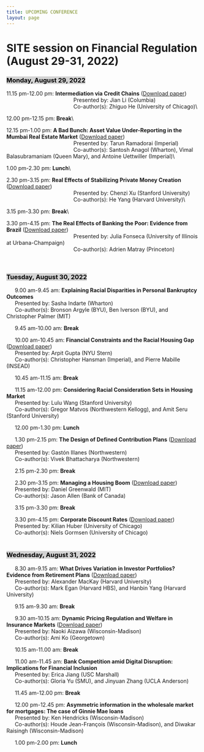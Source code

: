 ```yaml
---
title: UPCOMING CONFERENCE
layout: page
---
```


# SITE session on Financial Regulation (August 29-31, 2022)

### <mark style="background-color: #D3D3D3">Monday, August 29, 2022</mark> 

11.15 pm-12.00 pm: **Intermediation via Credit Chains** ([Download paper](https://www.nber.org/system/files/working_papers/w29632/w29632.pdf))\
&ensp; &ensp; &ensp; &ensp; &ensp;  &ensp; &ensp; &ensp; &ensp; &ensp; &ensp; &ensp; &ensp; &ensp; &ensp; &ensp; Presented by: Jian Li (Columbia)\
&ensp; &ensp; &ensp; &ensp; &ensp; &ensp;  &ensp; &ensp; &ensp; &ensp; &ensp; &ensp; &ensp; &ensp; &ensp; &ensp; Co-author(s): Zhiguo He (University of Chicago)\

12.00 pm-12.15 pm: **Break**\

12.15 pm-1.00 pm: **A Bad Bunch: Asset Value Under-Reporting in the Mumbai Real Estate Market** ([Download paper](https://papers.ssrn.com/sol3/papers.cfm?abstract_id=4055401))\
&ensp; &ensp; &ensp; &ensp; &ensp;  &ensp; &ensp; &ensp; &ensp; &ensp; &ensp; &ensp; &ensp; &ensp; &ensp; &ensp; Presented by: Tarun Ramadorai (Imperial)\
&ensp; &ensp; &ensp; &ensp; &ensp;  &ensp; &ensp; &ensp; &ensp; &ensp; &ensp; &ensp; &ensp; &ensp; &ensp; &ensp; Co-author(s): Santosh Anagol (Wharton), Vimal Balasubramaniam (Queen Mary), and Antoine Uettwiller (Imperial)\

1.00 pm-2.30 pm: **Lunch**\

2.30 pm-3.15 pm: **Real Effects of Stabilizing Private Money Creation** ([Download paper](https://chenzi-xu.com/docs/nationalbanks_xu_yang.pdf))\
&ensp; &ensp; &ensp; &ensp; &ensp;  &ensp; &ensp; &ensp; &ensp; &ensp; &ensp; &ensp; &ensp; &ensp; &ensp; &ensp; Presented by: Chenzi Xu (Stanford University)\
&ensp; &ensp; &ensp; &ensp; &ensp;  &ensp; &ensp; &ensp; &ensp; &ensp; &ensp; &ensp; &ensp; &ensp; &ensp; &ensp; Co-author(s): He Yang (Harvard University)\

3.15 pm-3.30 pm: **Break**\

3.30 pm-4.15 pm: **The Real Effects of Banking the Poor: Evidence from Brazil** ([Download paper](https://www.nber.org/system/files/working_papers/w30057/w30057.pdf))\
&ensp; &ensp; &ensp; &ensp; &ensp;  &ensp; &ensp; &ensp; &ensp; &ensp; &ensp; &ensp; &ensp; &ensp; &ensp; &ensp; Presented by: Julia Fonseca (University of Illinois at Urbana-Champaign)\
&ensp; &ensp; &ensp; &ensp; &ensp;  &ensp; &ensp; &ensp; &ensp; &ensp; &ensp; &ensp; &ensp; &ensp; &ensp; &ensp; Co-author(s): Adrien Matray (Princeton)

&nbsp;

### <mark style="background-color: #D3D3D3">Tuesday, August 30, 2022</mark>

&ensp; &ensp; 9.00 am-9.45 am: **Explaining Racial Disparities in Personal Bankruptcy Outcomes**\
&ensp; &ensp; Presented by: Sasha Indarte (Wharton)\
&ensp; &ensp; Co-author(s): Bronson Argyle (BYU), Ben Iverson (BYU), and Christopher Palmer (MIT)

&ensp; &ensp; 9.45 am-10.00 am: **Break**

&ensp; &ensp; 10.00 am-10.45 am: **Financial Constraints and the Racial Housing Gap** ([Download paper](https://papers.ssrn.com/sol3/Delivery.cfm/SSRN_ID4163828_code3174931.pdf?abstractid=3969433&mirid=1))\
&ensp; &ensp; Presented by: Arpit Gupta (NYU Stern)\
&ensp; &ensp; Co-author(s): Christopher Hansman (Imperial), and Pierre Mabille (INSEAD)

&ensp; &ensp; 10.45 am-11.15 am: **Break**

&ensp; &ensp; 11.15 am-12.00 pm: **Considering Racial Consideration Sets in Housing Market**\
&ensp; &ensp; Presented by: Lulu Wang (Stanford University)\
&ensp; &ensp; Co-author(s): Gregor Matvos (Northwestern Kellogg), and Amit Seru (Stanford University)

&ensp; &ensp; 12.00 pm-1.30 pm: **Lunch**

&ensp; &ensp; 1.30 pm-2.15 pm: **The Design of Defined Contribution Plans** ([Download paper](https://www.nber.org/system/files/working_papers/w29981/w29981.pdf))\
&ensp; &ensp; Presented by: Gastón Illanes (Northwestern)\
&ensp; &ensp; Co-author(s): Vivek Bhattacharya (Northwestern)

&ensp; &ensp; 2.15 pm-2.30 pm: **Break**

&ensp; &ensp; 2.30 pm-3.15 pm: **Managing a Housing Boom** ([Download paper](http://www.dlgreenwald.com/uploads/4/5/2/8/45280895/cdn_draft.pdf))\
&ensp; &ensp; Presented by: Daniel Greenwald (MIT)\
&ensp; &ensp; Co-author(s): Jason Allen (Bank of Canada)

&ensp; &ensp; 3.15 pm-3.30 pm: **Break**

&ensp; &ensp; 3.30 pm-4.15 pm: **Corporate Discount Rates** ([Download paper](https://kilianhuber.github.io/website/GormsenHuber2022.pdf))\
&ensp; &ensp; Presented by: Kilian Huber (University of Chicago)\
&ensp; &ensp; Co-author(s): Niels Gormsen (University of Chicago)\
&nbsp;

### <mark style="background-color: #D3D3D3">Wednesday, August 31, 2022</mark>

&ensp; &ensp; 8.30 am-9.15 am: **What Drives Variation in Investor Portfolios? Evidence from Retirement Plans** ([Download paper](https://alexandermackay.org/files/What%20Drives%20Variation%20in%20Investor%20Portfolios%20-%20Evidence%20from%20Retirement%20Plans.pdf))\
&ensp; &ensp; Presented by: Alexander MacKay (Harvard University)\
&ensp; &ensp; Co-author(s): Mark Egan (Harvard HBS), and Hanbin Yang (Harvard University)&nbsp; 
&nbsp;

&ensp; &ensp; 9.15 am-9.30 am: **Break**

&ensp; &ensp; 9.30 am-10.15 am: **Dynamic Pricing Regulation and Welfare in Insurance Markets** ([Download paper](http://www.ko-ami.com/uploads/1/0/5/9/105963965/aizawa_ko_nov2021.pdf))\
&ensp; &ensp; Presented by: Naoki Aizawa (Wisconsin-Madison)\
&ensp; &ensp; Co-author(s): Ami Ko (Georgetown)

&ensp; &ensp; 10.15 am-11.00 am: **Break**

&ensp; &ensp; 11.00 am-11.45 am: **Bank Competition amid Digital Disruption: Implications for Financial Inclusion**\
&ensp; &ensp; Presented by: Erica Jiang (USC Marshall)\
&ensp; &ensp; Co-author(s): Gloria Yu (SMU), and Jinyuan Zhang (UCLA Anderson)

&ensp; &ensp; 11.45 am-12.00 pm: **Break**

&ensp; &ensp; 12.00 pm-12.45 pm: **Asymmetric information in the wholesale market for mortgages: The case of Ginnie Mae loans**\
&ensp; &ensp; Presented by: Ken Hendricks (Wisconsin-Madison)\
&ensp; &ensp; Co-author(s): Houde Jean-François (Wisconsin-Madison), and Diwakar Raisingh (Wisconsin-Madison)

&ensp; &ensp; 1.00 pm-2.00 pm: **Lunch**
